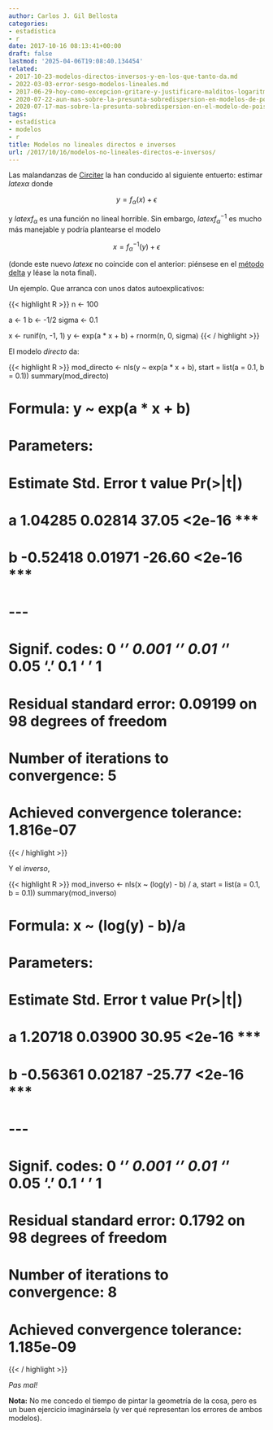 ```yaml
---
author: Carlos J. Gil Bellosta
categories:
- estadística
- r
date: 2017-10-16 08:13:41+00:00
draft: false
lastmod: '2025-04-06T19:08:40.134454'
related:
- 2017-10-23-modelos-directos-inversos-y-en-los-que-tanto-da.md
- 2022-03-03-error-sesgo-modelos-lineales.md
- 2017-06-29-hoy-como-excepcion-gritare-y-justificare-malditos-logaritmos.md
- 2020-07-22-aun-mas-sobre-la-presunta-sobredispersion-en-modelos-de-poisson.md
- 2020-07-17-mas-sobre-la-presunta-sobredispersion-en-el-modelo-de-poisson.md
tags:
- estadística
- modelos
- r
title: Modelos no lineales directos e inversos
url: /2017/10/16/modelos-no-lineales-directos-e-inversos/
---
```


Las malandanzas de [Circiter](http://www.circiter.es) la han conducido al siguiente entuerto: estimar $latex \alpha$ donde

$$ y = f_\alpha(x) + \epsilon$$

y $latex f_\alpha$ es una función no lineal horrible. Sin embargo, $latex f^{-1}_\alpha$ es mucho más manejable y podría plantearse el modelo

$$ x = f^{-1}_\alpha(y) + \epsilon$$

(donde este nuevo $latex \epsilon$ no coincide con el anterior: piénsese en el [método delta](https://www.datanalytics.com/2017/05/24/aquellos-que-ignoran-la-estadistica-etcetera/) y léase la nota final).

Un ejemplo. Que arranca con unos datos autoexplicativos:

{{< highlight R >}}
n <- 100

a <- 1
b <- -1/2
sigma <- 0.1

x <- runif(n, -1, 1)
y <- exp(a * x + b) + rnorm(n, 0, sigma)
{{< / highlight >}}

El modelo _directo_ da:

{{< highlight R >}}
mod_directo <- nls(y ~ exp(a * x + b),
                    start = list(a = 0.1, b = 0.1))
summary(mod_directo)

# Formula: y ~ exp(a * x + b)
#
# Parameters:
#   Estimate Std. Error t value Pr(>|t|)
# a  1.04285    0.02814   37.05   <2e-16 ***
# b -0.52418    0.01971  -26.60   <2e-16 ***
# ---
# Signif. codes:  0 ‘***’ 0.001 ‘**’ 0.01 ‘*’ 0.05 ‘.’ 0.1 ‘ ’ 1
#
# Residual standard error: 0.09199 on 98 degrees of freedom
#
# Number of iterations to convergence: 5
# Achieved convergence tolerance: 1.816e-07
{{< / highlight >}}

Y el _inverso_,

{{< highlight R >}}
mod_inverso <- nls(x ~ (log(y) - b) / a, start = list(a = 0.1, b = 0.1))
summary(mod_inverso)

# Formula: x ~ (log(y) - b)/a
#
# Parameters:
#   Estimate Std. Error t value Pr(>|t|)
# a  1.20718    0.03900   30.95   <2e-16 ***
# b -0.56361    0.02187  -25.77   <2e-16 ***
# ---
# Signif. codes:  0 ‘***’ 0.001 ‘**’ 0.01 ‘*’ 0.05 ‘.’ 0.1 ‘ ’ 1
#
# Residual standard error: 0.1792 on 98 degrees of freedom
#
# Number of iterations to convergence: 8
# Achieved convergence tolerance: 1.185e-09
{{< / highlight >}}

_Pas mal!_

**Nota:** No me concedo el tiempo de pintar la geometría de la cosa, pero es un buen ejercicio imaginársela (y ver qué representan los errores de ambos modelos).
